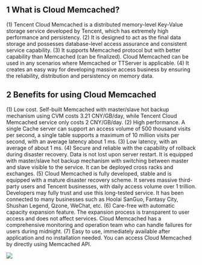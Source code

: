 ## 1 What is Cloud Memcached?

(1) Tencent Cloud Memcached is a distributed memory-level Key-Value storage service developed by Tencent, which has extremely high performance and persistency.
(2) It is designed to act as the final data storage and possesses database-level access assurance and consistent service capability.
(3) It supports Memcached protocol but with better capability than Memcached (can be finalized). Cloud Memcached can be used in any scenarios where Memcached or TTServer is applicable.
(4) It creates an easy way for developing massive access business by ensuring the reliability, distribution and persistency on memory data.

## 2 Benefits for using Cloud Memcached

(1) Low cost. Self-built Memcached with master/slave hot backup mechanism using CVM costs 3.21 CNY/GB/day, while Tencent Cloud Memcached service only costs 2 CNY/GB/day.
(2) High performance. A single Cache server can support an access volume of 500 thousand visits per second, a single table supports a maximum of 10 million visits per second, with an average latency about 1 ms.
(3) Low latency, with an average of about 1 ms. 
(4) Secure and reliable with the capability of rollback during disaster recovery. Data is not lost upon server restart. It is equipped with master/slave hot backup mechanism with switching between master and slave visible to the service. It can be deployed cross racks and exchanges.
(5) Cloud Memcached is fully developed, stable and is equipped with a mature disaster recovery scheme. It serves massive third-party users and Tencent businesses, with daily access volume over 1 trillion. Developers may fully trust and use this long-tested service. It has been connected to many businesses such as Hoolai SanGuo, Fantasy City, Shushan Legend, Qzone, WeChat, etc.
(6) Care-free with automatic capacity expansion feature. The expansion process is transparent to user access and does not affect services. Cloud Memcached has a comprehensive monitoring and operation team who can handle failures for users during midnight.
(7) Easy to use, immediately available after application and no installation needed. You can access Cloud Memcached by directly using Memcached API.

![](https://qzonestyle.gtimg.cn/qzone/vas/opensns/res/img/NoSQLStorageAdvantagesV3.png)
